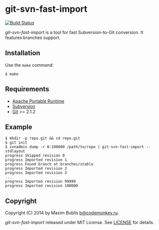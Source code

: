 # git-svn-fast-import

[![Build Status](https://travis-ci.org/satori/git-svn-fast-import.svg?branch=master)](https://travis-ci.org/satori/git-svn-fast-import)

*git-svn-fast-import* is a tool for fast Subversion-to-Git conversion.
It features branches support.

## Installation

Use the `make` command:

	$ make

## Requirements

* [Apache Portable Runtime](https://apr.apache.org/)
* [Subversion](https://subversion.apache.org/)
* [Git](http://git-scm.com/) >= 2.1.2

## Example

	$ mkdir -p repo.git && cd repo.git
	$ git init
	$ svnadmin dump -r 0:100000 /path/to/repo | git-svn-fast-import --stdlayout
	progress Skipped revision 0
	progress Imported revision 1
	progress Found branch at branches/stable
	progress Imported revision 2
	progress Imported revision 3
	...
	progress Imported revision 99999
	progress Imported revision 100000

## Copyright

Copyright (C) 2014 by Maxim Bublis <b@codemonkey.ru>.

*git-svn-fast-import* released under MIT License.
See [LICENSE](https://github.com/satori/go.uuid/blob/master/LICENSE) for details.
